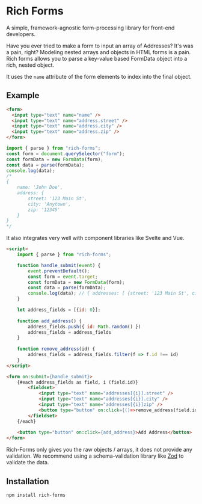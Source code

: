 # Rich Forms

A simple, framework-agnostic form-processing library for front-end developers.

Have you ever tried to make a form to input an array of Addresses? It's was a pain, right?
Modeling nested arrays and objects in HTML forms is a pain. Rich forms allows you to parse
a key-value based FormData object into a rich, nested object.

It uses the `name` attribute of the form elements to index into the final object.

## Example

```html
<form>
  <input type="text" name="name" />
  <input type="text" name="address.street" />
  <input type="text" name="address.city" />
  <input type="text" name="address.zip" />
</form>
```

```javascript
import { parse } from "rich-forms";
const form = document.querySelector("form");
const formData = new FormData(form);
const data = parse(formData);
console.log(data);
/* 
{ 
    name: 'John Doe', 
    address: { 
        street: '123 Main St', 
        city: 'Anytown', 
        zip: '12345' 
    }
}
*/
```
It also integrates very well with component libraries like Svelte and Vue.

```html
<script>
    import { parse } from "rich-forms";

    function handle_submit(event) {
        event.preventDefault();
        const form = event.target;
        const formData = new FormData(form);
        const data = parse(formData);
        console.log(data); // { addresses: [ {street: '123 Main St', city: 'Anytown', zip: '12345'}] }
    }

	let address_fields = [{id: 0}];
	
	function add_address() {
		address_fields.push({ id: Math.random() })
		address_fields = address_fields  
	}
	
	function remove_address(id) {
		address_fields = address_fields.filter(f => f.id !== id)
	}
</script>

<form on:submit={handle_submit}>
    {#each address_fields as field, i (field.id)}
		<fieldset>
			<input type="text" name="addresses[{i}].street" />
			<input type="text" name="addresses[{i}].city" />
			<input type="text" name="addresses[{i}]zip" />
			<button type="button" on:click={()=>remove_address(field.id)}>Remove Address</button>
		</fieldset>
    {/each}
	
    <button type="button" on:click={add_address}>Add Address</button>
</form>
```

Rich-Forms only gives you the raw objects / arrays, it does not provide any validation. We recommend using
a schema-validation library like [Zod](https://www.zod.dev/) to validate the data.

## Installation

```bash
npm install rich-forms
```